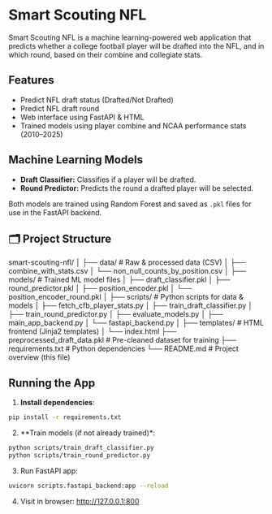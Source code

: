 # Smart Scouting NFL

Smart Scouting NFL is a machine learning-powered web application that predicts whether a college football player will be drafted into the NFL, and in which round, based on their combine and collegiate stats.

## Features

- Predict NFL draft status (Drafted/Not Drafted)
- Predict NFL draft round
- Web interface using FastAPI & HTML
- Trained models using player combine and NCAA performance stats (2010–2025)

## Machine Learning Models

- **Draft Classifier:** Classifies if a player will be drafted.
- **Round Predictor:** Predicts the round a drafted player will be selected.

Both models are trained using Random Forest and saved as `.pkl` files for use in the FastAPI backend.

## 🗂️ Project Structure

smart-scouting-nfl/
│
├── data/ # Raw & processed data (CSV)
│ ├── combine_with_stats.csv
│ └── non_null_counts_by_position.csv
│
├── models/ # Trained ML model files
│ ├── draft_classifier.pkl
│ ├── round_predictor.pkl
│ ├── position_encoder.pkl
│ └── position_encoder_round.pkl
│
├── scripts/ # Python scripts for data & models
│ ├── fetch_cfb_player_stats.py
│ ├── train_draft_classifier.py
│ ├── train_round_predictor.py
│ ├── evaluate_models.py
│ ├── main_app_backend.py
│ └── fastapi_backend.py
│
├── templates/ # HTML frontend (Jinja2 templates)
│ └── index.html
├── preprocessed_draft_data.pkl # Pre-cleaned dataset for training
├── requirements.txt # Python dependencies
└── README.md # Project overview (this file)


## Running the App

1. **Install dependencies**:

```bash
pip install -r requirements.txt
```
2. **Train models (if not already trained)*:

```bash
python scripts/train_draft_classifier.py
python scripts/train_round_predictor.py
```
3. Run FastAPI app:
```bash
uvicorn scripts.fastapi_backend:app --reload
```
4. Visit in browser: http://127.0.0.1:800
